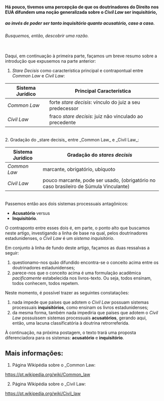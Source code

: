 #### Há pouco, tivemos uma percepção de que os doutrinadores do Direito nos EUA difundem uma noção generalizada sobre o _Civil Law_ ser inquisitório,

#####  ao invés de poder ser tanto inquisitório quanto acusatório, caso a caso.

###### Busquemos, então, descobrir uma razão.

<br>
Daqui, em continuação à primeira parte, façamos um breve resumo sobre a introdução que expusemos na parte anterior:

1. _Stare Decisis_ como característica principal e contrapontual entre _Common Law_ e _Civil Law_:

| Sistema Jurídico | Principal Característica                                 |
|------------------|----------------------------------------------------------|
| _Common Law_     | forte _stare decisis_: vínculo do juiz a seu predecessor |
| _Civil Law_      | fraco _stare decisis_: juiz não vinculado ao precedente  |


<br>
2. Gradação do _stare decisis_ entre _Common Law_ e _Civil Law_:


| Sistema Jurídico | Gradação do _stares decisis_                                                         |
|------------------|--------------------------------------------------------------------------------------|
| _Common Law_     | marcante, obrigatório, ubíquoto                                                      |
| _Civil Law_      | pouco marcante, pode ser usado, (obrigatório no caso brasileiro de Súmula Vinculante)|


<br>
Passemos então aos dois sistemas processuais antagônicos:

- **Acusatório** versus
- **Inquisitório**.

O contraponto entre esses dois é, em parte, o ponto alto que buscamos neste artigo, investigando a linha de base na qual, pelos doutrinadores estadunidenses, o _Civil Law_ é um _sistema inquisitório_.

Em conjunto à linha de fundo deste artigo, façamos as duas ressalvas a seguir:

1. questionamo-nos quão difundido encontra-se o conceito acima entre os doutrinadores estadunidenses;
2. parece-nos que o conceito acima é uma formulação acadêmica _pacificamente_ estabelecida nos livros-texto. Ou seja, todos ensinam, todos conhecem, todos repetem.

Neste momento, é possível trazer as seguintes constatações:

1. nada impede que países que adotem o _Civil Law_ possuam sistemas processuais **inquisitórios**, como ensinam os livros estadunidenses;
2. da mesma forma, também nada impediria que países que adotem o _Civil Law_ possuíssem sistemas processuais **acusatórios**, gerando aqui, então, uma lacuna classificatória à doutrina retrorreferida.

À continuação, na próxima postagem, o texto trará uma proposta diferenciadora para os sistemas: **acusatório** e **inquisitório**.

Mais informações:
-----------------

1) Página Wikipédia sobre o _Common Law:

https://pt.wikipedia.org/wiki/Common_law

2) Página Wikipédia sobre o _Civil Law:

https://pt.wikipedia.org/wiki/Civil_law

